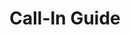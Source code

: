 ---
title: Call-In Guide
layout: assignment
permalink: /:year/:month/:title
district_number: 10
year: 2018
month: December
talking_points: 
  - theme: Economy
    education:
      text: On Nov. 23, the Trump Administration published the National Climate Assessment. The report states "Without substantial and sustained global mitigation and regional adaptation efforts, climate change is expected to cause growing losses to American infrastructure and property and impede the rate of economic growth over this century."
      link: https://nca2018.globalchange.gov/#sf-3
    request:
      text: Shepherd our economy to continued success by introducing a revenue neutral carbon fee and dividend policy. Such a policy would address the threat of climate change by reducing greenhouse gas emissions.
      link: https://citizensclimatelobby.org/carbon-fee-and-dividend/ 
  - theme: Agriculture
    education:
      text: On Nov. 23, the Trump Administration published the National Climate Assessment. The report states "Rising temperatures, extreme heat, drought, wildfire on rangelands, and heavy downpours are expected to increasingly disrupt agricultural productivity in the United States. Expected increases in challenges to livestock health, declines in crop yields and quality, and changes in extreme events in the United States and abroad threaten rural livelihoods, sustainable food security, and price stability."
      link: https://nca2018.globalchange.gov/#sf-10
    request:
      text: Help Texas farmers and ranchers avoid these extreme scenarios by introducing legislation that will meaningfully reduce carbon emissions.
  - theme: Reducing Climate Risk
    education:
      text: On Nov. 23, the Trump Administration published the National Climate Assessment. The report states "Communities, governments, and businesses are working to reduce risks from and costs associated with climate change by taking action to lower greenhouse gas emissions and implement adaptation strategies. While mitigation and adaptation efforts have expanded substantially in the last four years, they do not yet approach the scale considered necessary to avoid substantial damages to the economy, environment, and human health over the coming decades."
      link: https://nca2018.globalchange.gov/#sf-5
    request:
      text: Pass legislation, such as a revenue neutral carbon fee and dividend, that will bring down greenhouse gas emissions fast enough to avoid the worst effects of unchecked climate change.
      link: https://citizensclimatelobby.org/carbon-fee-and-dividend/ 
---